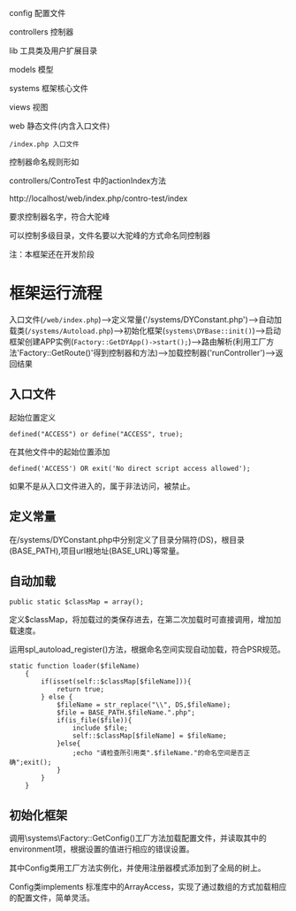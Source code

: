 config 配置文件

controllers 控制器

lib  工具类及用户扩展目录

models 模型

systems 框架核心文件

views 视图

web 静态文件(内含入口文件)

    /index.php 入口文件


控制器命名规则形如

controllers/ControTest 中的actionIndex方法

http://localhost/web/index.php/contro-test/index

要求控制器名字，符合大驼峰

可以控制多级目录，文件名要以大驼峰的方式命名同控制器



注：本框架还在开发阶段

# 框架运行流程

入口文件(`/web/index.php`)-->定义常量('/systems/DYConstant.php')-->自动加载类(`/systems/Autoload.php`)-->初始化框架(`systems\DYBase::init()`)-->启动框架创建APP实例(`Factory::GetDYApp()->start();`)-->路由解析(利用工厂方法'Factory::GetRoute()'得到控制器和方法)-->加载控制器('runController')-->返回结果

## 入口文件

起始位置定义

```
defined("ACCESS") or define("ACCESS", true);
```

在其他文件中的起始位置添加
```
defined('ACCESS') OR exit('No direct script access allowed');
```

如果不是从入口文件进入的，属于非法访问，被禁止。

## 定义常量

在/systems/DYConstant.php中分别定义了目录分隔符(DS)，根目录(BASE_PATH),项目url根地址(BASE_URL)等常量。

## 自动加载

```
public static $classMap = array();
```

定义$classMap，将加载过的类保存进去，在第二次加载时可直接调用，增加加载速度。

运用spl_autoload_register()方法，根据命名空间实现自动加载，符合PSR规范。

```
static function loader($fileName)
    {
        if(isset(self::$classMap[$fileName])){
            return true;
        } else {
            $fileName = str_replace("\\", DS,$fileName);
            $file = BASE_PATH.$fileName.".php";
            if(is_file($file)){
                include $file;
                self::$classMap[$fileName] = $fileName;
            }else{
                ;echo "请检查所引用类".$fileName."的命名空间是否正确";exit();
            }
        }
    }
```

## 初始化框架

调用\systems\Factory::GetConfig()工厂方法加载配置文件，并读取其中的environment项，根据设置的值进行相应的错误设置。

其中Config类用工厂方法实例化，并使用注册器模式添加到了全局的树上。

Config类implements 标准库中的ArrayAccess，实现了通过数组的方式加载相应的配置文件，简单灵活。





